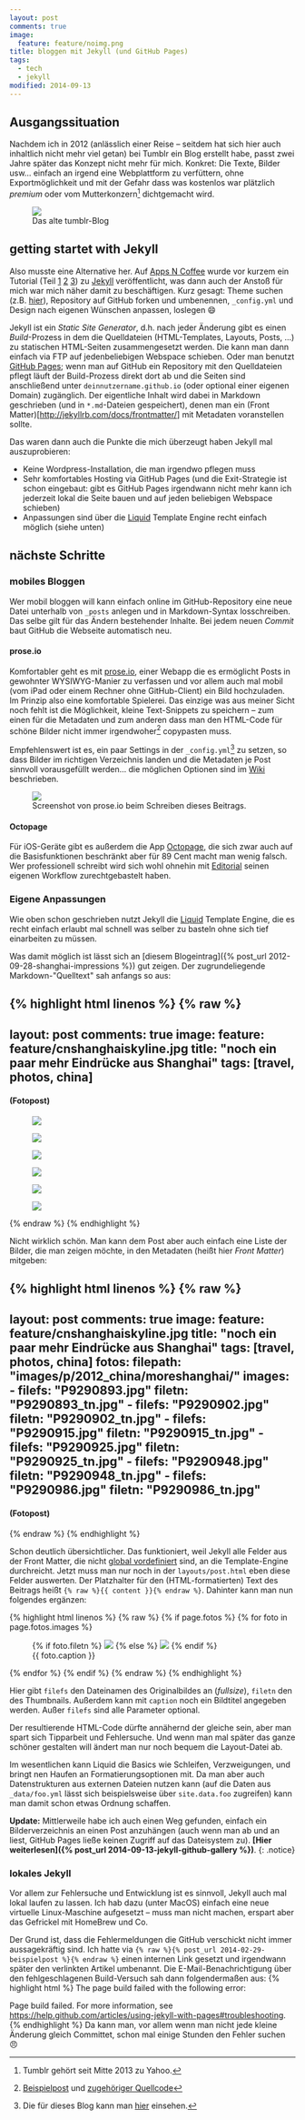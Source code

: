 ```yaml
---
layout: post
comments: true
image: 
  feature: feature/noimg.png
title: bloggen mit Jekyll (und GitHub Pages)
tags: 
  - tech
  - jekyll
modified: 2014-09-13
---
```


## Ausgangssituation
Nachdem ich in 2012 (anlässlich einer Reise – seitdem hat sich hier auch inhaltlich nicht mehr viel getan) bei Tumblr ein Blog erstellt habe, passt zwei Jahre später das Konzept nicht mehr für mich. Konkret: Die Texte, Bilder usw... einfach an irgend eine Webplattform zu verfüttern, ohne Exportmöglichkeit und mit der Gefahr dass was kostenlos war plätzlich *premium* oder vom Mutterkonzern[^1] dichtgemacht wird.

<figure>
	<a href="{{ site.url }}/images/holycrepeold.png"><img src="{{ site.url }}/images/holycrepeold.png"></a>
	<figcaption>Das alte tumblr-Blog</figcaption>
</figure>


## getting startet with Jekyll
Also musste eine Alternative her. Auf [Apps N Coffee](http://www.appsncoffee.de/) wurde vor kurzem ein Tutorial (Teil [1](http://www.appsncoffee.de/2014/07/01/Tutorial-Teil1-Jekyll-GitHubPages/) [2](http://www.appsncoffee.de/2014/07/09/Tutorial-Teil2-Jekyll-GitHubPages/) [3](http://www.appsncoffee.de/2014/07/15/Tutorial-Teil3-Jekyll-GitHubPages/)) zu [Jekyll](http://jekyllrb.com/) veröffentlicht, was dann auch der Anstoß für mich war mich näher damit zu beschäftigen. Kurz gesagt: Theme suchen (z.B. [hier](http://jekyllthemes.org/)), Repository auf GitHub forken und umbenennen, `_config.yml` und Design nach eigenen Wünschen anpassen, loslegen :smile:

Jekyll ist ein *Static Site Generator*, d.h. nach jeder Änderung gibt es einen *Build*-Prozess in dem die Quelldateien (HTML-Templates, Layouts, Posts, ...) zu statischen HTML-Seiten zusammengesetzt werden. Die kann man dann einfach via FTP auf jedenbeliebigen Webspace schieben. Oder man benutzt [GitHub Pages](https://pages.github.com/); wenn man auf GitHub ein Repository mit den Quelldateien pflegt läuft der Build-Prozess direkt dort ab und die Seiten sind anschließend unter `deinnutzername.github.io` (oder optional einer eigenen Domain) zugänglich. Der eigentliche Inhalt wird dabei in Markdown geschrieben (und in `*.md`-Dateien gespeichert), denen man ein (Front Matter)[http://jekyllrb.com/docs/frontmatter/] mit Metadaten voranstellen sollte.

Das waren dann auch die Punkte die mich überzeugt haben Jekyll mal auszuprobieren:

* Keine Wordpress-Installation, die man irgendwo pflegen muss
* Sehr komfortables Hosting via GitHub Pages (und die Exit-Strategie ist schon eingebaut: gibt es GitHub Pages irgendwann nicht mehr kann ich jederzeit lokal die Seite bauen und auf jeden beliebigen Webspace schieben)
* Anpassungen sind über die [Liquid](http://docs.shopify.com/themes/liquid-documentation/basics) Template Engine recht einfach möglich (siehe unten)

## nächste Schritte 

### mobiles Bloggen
Wer mobil bloggen will kann einfach online im GitHub-Repository eine neue Datei unterhalb von `_posts` anlegen und in Markdown-Syntax losschreiben. Das selbe gilt für das Ändern bestehender Inhalte. Bei jedem neuen *Commit* baut GitHub die Webseite automatisch neu.

#### prose.io
Komfortabler geht es mit [prose.io](http://prose.io/), einer Webapp die es ermöglicht Posts in gewohnter WYSIWYG-Manier zu verfassen und vor allem auch mal mobil (vom iPad oder einem Rechner ohne GitHub-Client) ein Bild hochzuladen. Im Prinzip also eine komfortable Spielerei. Das einzige was aus meiner Sicht noch fehlt ist die Möglichkeit, kleine Text-Snippets zu speichern – zum einen für die Metadaten und zum anderen dass man den HTML-Code für schöne Bilder nicht immer irgendwoher[^2] copypasten muss.

Empfehlenswert ist es, ein paar Settings in der `_config.yml`[^3] zu setzen, so dass Bilder im richtigen Verzeichnis landen und die Metadaten je Post sinnvoll vorausgefüllt werden... die möglichen Optionen sind im [Wiki](https://github.com/prose/prose/wiki/Prose-Configuration) beschrieben.

<figure>
	<a href="{{ site.url }}/images/screen-prose.png"><img src="{{ site.url }}/images/screen-prose.png"></a>
	<figcaption>Screenshot von prose.io beim Schreiben dieses Beitrags.</figcaption>
</figure>

#### Octopage
Für iOS-Geräte gibt es außerdem die App [Octopage](https://itunes.apple.com/us/app/octopage-blogging-jekyll-markdown/id649843345?mt=8), die sich zwar auch auf die Basisfunktionen beschränkt aber für 89 Cent macht man wenig falsch. Wer professionell schreibt wird sich wohl ohnehin mit [Editorial](http://omz-software.com/editorial/) seinen eigenen Workflow zurechtgebastelt haben.


### Eigene Anpassungen
Wie oben schon geschrieben nutzt Jekyll die [Liquid](http://wiki.shopify.com/Liquid) Template Engine, die es recht einfach erlaubt mal schnell was selber zu basteln ohne sich tief einarbeiten zu müssen. 

Was damit möglich ist lässt sich an [diesem Blogeintrag]({% post_url 2012-09-28-shanghai-impressions %}) gut zeigen. Der zugrundeliegende Markdown-"Quelltext" sah anfangs so aus:

{% highlight html linenos %}
{% raw %}
---
layout: post
comments: true
image: 
  feature: feature/cnshanghaiskyline.jpg
title: "noch ein paar mehr Eindrücke aus Shanghai"
tags: [travel, photos, china]
---

#### (Fotopost)

<figure>
	<a href="{{ site.url }}/images/p/2012_china/moreshanghai/P9290893.jpg"><img src="{{ site.url }}/images/p/2012_china/moreshanghai/P9290893_tn.jpg"></a>
	<figcaption></figcaption>
</figure>
<figure>
	<a href="{{ site.url }}/images/p/2012_china/moreshanghai/P9290902.jpg"><img src="{{ site.url }}/images/p/2012_china/moreshanghai/P9290902_tn.jpg"></a>
	<figcaption></figcaption>
</figure>
<figure>
	<a href="{{ site.url }}/images/p/2012_china/moreshanghai/P9290915.jpg"><img src="{{ site.url }}/images/p/2012_china/moreshanghai/P9290915_tn.jpg"></a>
	<figcaption></figcaption>
</figure>
<figure>
	<a href="{{ site.url }}/images/p/2012_china/moreshanghai/P9290925.jpg"><img src="{{ site.url }}/images/p/2012_china/moreshanghai/P9290925_tn.jpg"></a>
	<figcaption></figcaption>
</figure>
<figure>
	<a href="{{ site.url }}/images/p/2012_china/moreshanghai/P9290948.jpg"><img src="{{ site.url }}/images/p/2012_china/moreshanghai/P9290948_tn.jpg"></a>
	<figcaption></figcaption>
</figure>
<figure>
	<a href="{{ site.url }}/images/p/2012_china/moreshanghai/P9290986.jpg"><img src="{{ site.url }}/images/p/2012_china/moreshanghai/P9290986_tn.jpg"></a>
	<figcaption></figcaption>
</figure>
{% endraw %}
{% endhighlight %}

Nicht wirklich schön. Man kann dem Post aber auch einfach eine Liste der Bilder, die man zeigen möchte, in den Metadaten (heißt hier *Front Matter*) mitgeben:

{% highlight html linenos %}
{% raw %}
---
layout: post
comments: true
image: 
  feature: feature/cnshanghaiskyline.jpg
title: "noch ein paar mehr Eindrücke aus Shanghai"
tags: [travel, photos, china]
fotos:
  filepath: "images/p/2012_china/moreshanghai/"
  images:
    - filefs: "P9290893.jpg"
      filetn: "P9290893_tn.jpg"
    - filefs: "P9290902.jpg"
      filetn: "P9290902_tn.jpg"
    - filefs: "P9290915.jpg"
      filetn: "P9290915_tn.jpg"
    - filefs: "P9290925.jpg"
      filetn: "P9290925_tn.jpg"
    - filefs: "P9290948.jpg"
      filetn: "P9290948_tn.jpg"
    - filefs: "P9290986.jpg"
      filetn: "P9290986_tn.jpg"
---

#### (Fotopost)
{% endraw %}
{% endhighlight %}

Schon deutlich übersichtlicher. Das funktioniert, weil Jekyll alle Felder aus der Front Matter, die nicht [global vordefiniert](http://jekyllrb.com/docs/frontmatter/#predefined-global-variables) sind, an die Template-Engine durchreicht. Jetzt muss man nur noch in der `layouts/post.html` eben diese Felder auswerten. Der Platzhalter für den (HTML-formatierten) Text des Beitrags heißt `{% raw %}{{ content }}{% endraw %}`. Dahinter kann man nun folgendes ergänzen:

{% highlight html linenos %}
{% raw %}
{% if page.fotos %}
{% for foto in page.fotos.images %}
<figure>
  {% if foto.filetn %}
    <a href="{{ site.url }}/{{ page.fotos.filepath }}{{ foto.filefs }}"><img src="{{ site.url }}/{{ page.fotos.filepath }}{{ foto.filetn }}"></a>
  {% else %}
    <a href="{{ site.url }}/{{ page.fotos.filepath }}{{ foto.filefs }}"><img src="{{ site.url }}/{{ page.fotos.filepath }}{{ foto.filefs }}"></a>
{% endif %}
<figcaption>{{ foto.caption }}</figcaption>
</figure>
{% endfor %}
{% endif %} 
{% endraw %}
{% endhighlight %}

Hier gibt `filefs` den Dateinamen des Originalbildes an (*fullsize*), `filetn` den des Thumbnails. Außerdem kann mit `caption` noch ein Bildtitel angegeben werden. Außer `filefs` sind alle Parameter optional.

Der resultierende HTML-Code dürfte annähernd der gleiche sein, aber man spart sich Tipparbeit und Fehlersuche. Und wenn man mal später das ganze schöner gestalten will ändert man nur noch bequem die Layout-Datei ab.

Im wesentlichen kann Liquid die Basics wie Schleifen, Verzweigungen, und bringt nen Haufen an Formatierungsoptionen mit. Da man aber auch Datenstrukturen aus externen Dateien nutzen kann (auf die Daten aus `_data/foo.yml` lässt sich beispielsweise über `site.data.foo` zugreifen) kann man damit schon etwas Ordnung schaffen.

**Update:** Mittlerweile habe ich auch einen Weg gefunden, einfach ein Bilderverzeichnis an einen Post anzuhängen (auch wenn man ab und an liest, GitHub Pages ließe keinen Zugriff auf das Dateisystem zu). **[Hier weiterlesen]({% post_url 2014-09-13-jekyll-github-gallery %})**.
{: .notice}


### lokales Jekyll
Vor allem zur Fehlersuche und Entwicklung ist es sinnvoll, Jekyll auch mal lokal laufen zu lassen. Ich hab dazu (unter MacOS) einfach eine neue virtuelle Linux-Maschine aufgesetzt – muss man nicht machen, erspart aber das Gefrickel mit HomeBrew und Co.

Der Grund ist, dass die Fehlermeldungen die GitHub verschickt nicht immer aussagekräftig sind. Ich hatte via `{% raw %}{% post_url 2014-02-29-beispielpost %}{% endraw %}` einen internen Link gesetzt und irgendwann später den verlinkten Artikel umbenannt. Die E-Mail-Benachrichtigung über den fehlgeschlagenen Build-Versuch sah dann folgendermaßen aus:
{% highlight html %}
The page build failed with the following error:

Page build failed. For more information, see https://help.github.com/articles/using-jekyll-with-pages#troubleshooting.
{% endhighlight %}
Da kann man, vor allem wenn man nicht jede kleine Änderung gleich Committet, schon mal einige Stunden den Fehler suchen :angry:

[^1]: Tumblr gehört seit Mitte 2013 zu Yahoo.
[^2]: [Beispielpost](http://mmistakes.github.io/minimal-mistakes/sample-post-images/) und [zugehöriger Quellcode](https://raw.githubusercontent.com/mmistakes/minimal-mistakes/master/_posts/2013-05-22-sample-post-images.md)
[^3]: Die für dieses Blog kann man [hier](https://github.com/carstenboehm/carstenboehm.github.io/blob/master/_config.yml) einsehen.

